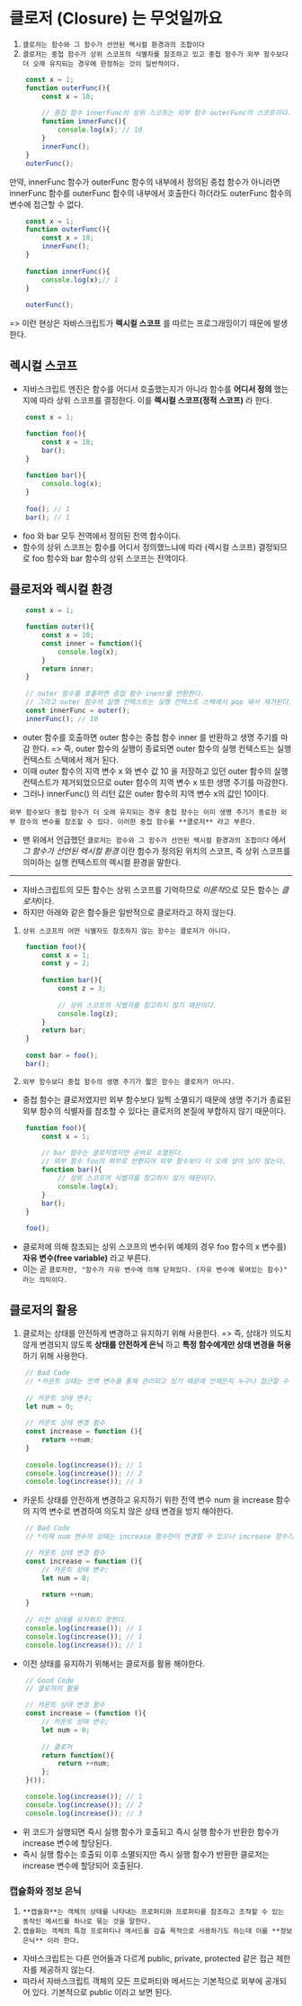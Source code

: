 # 클로저 (Closure) 는 무엇일까요

1. `클로저는 함수와 그 함수가 선언된 렉시컬 환경과의 조합이다`   
2. `클로저는 중첩 함수가 상위 스코프의 식별자를 참조하고 있고 중첩 함수가 외부 함수보다 더 오래 유지되는 경우에 한정하는 것이 일반적이다.`

```Javascript
    const x = 1;
    function outerFunc(){
        const x = 10;
        
        // 중첩 함수 innerFunc의 상위 스코프는 외부 함수 outerFunc의 스코프이다.
        function innerFunc(){
            console.log(x); // 10
        }
        innerFunc();
    }
    outerFunc();
```

만약, innerFunc 함수가 outerFunc 함수의 내부에서 정의된 중첩 함수가 아니라면 innerFunc 함수를 outerFunc 함수의 내부에서 호출한다 하더라도 outerFunc 함수의 변수에 접근할 수 없다.

```Javascript
    const x = 1;
    function outerFunc(){
        const x = 10;
        innerFunc();
    }
    
    function innerFunc(){
        console.log(x);// 1
    }
    
    outerFunc();
```

=> 이런 현상은 자바스크립트가 **렉시컬 스코프** 를 따르는 프로그래밍이기 때문에 발생한다.

## 렉시컬 스코프

- 자바스크립트 엔진은 함수를 어디서 호출했는지가 아니라 함수를 **어디서 정의** 했는지에 따라 상위 스코프를 결정한다. 이를 **렉시컬 스코프(정적 스코프)** 라 한다.

```Javascript
    const x = 1;

    function foo(){
        const x = 10;
        bar();
    }
    
    function bar(){
        console.log(x); 
    }
    
    foo(); // 1
    bar(); // 1
```

- foo 와 bar 모두 전역에서 정의된 전역 함수이다.
- 함수의 상위 스코프는 함수를 어디서 정의했느냐에 따라 (렉시컬 스코프) 결정되므로 foo 함수와 bar 함수의 상위 스코프는 전역이다.

## 클로저와 렉시컬 환경

```Javascript
    const x = 1;

    function outer(){
        const x = 10;
        const inner = function(){
            console.log(x);
        }
        return inner;
    }
    
    // outer 함수를 호출하면 중첩 함수 inenr를 반환한다.
    // 그리고 outer 함수의 실행 컨텍스트는 실행 컨텍스트 스택에서 pop 돼서 제거된다.
    const innerFunc = outer();
    innerFunc(); // 10
```
- outer 함수를 호출하면 outer 함수는 중첩 함수 inner 를 반환하고 생명 주기를 마감 한다. => 즉, outer 함수의 실행이 종료되면 outer 함수의 실행 컨텍스트는 실행 컨텍스트 스택에서 제거 된다.
- 이때 outer 함수의 지역 변수 x 와 변수 값 10 을 저장하고 있던 outer 함수의 실행 컨텍스트가 제거되었으므로 outer 함수의 지역 변수 x 또한 생명 주기를 마감한다.
- 그러나 innerFunc() 의 리턴 값은 outer 함수의 지역 변수 x의 값인 10이다.

`외부 함수보다 중첩 함수가 더 오래 유지되는 경우 중첩 함수는 이미 생명 주기가 종료한 외부 함수의 변수를 참조할 수 있다. 이러한 중첩 함수를 **클로저** 라고 부른다.`

- 맨 위에서 언급했던 `클로저는 함수와 그 함수가 선언된 렉시컬 환경과의 조합이다` 에서 *그 함수가 선언된 렉시컬 환경* 이란 함수가 정의된 위치의 스코프, 즉 상위 스코프를 의미하는 실행 컨텍스트의 렉시컬 환경을 말한다.

---

- 자바스크립트의 모든 함수는 상위 스코프를 기억하므로 *이론적*으로 모든 함수는 *클로저*이다.
- 하지만 아래와 같은 함수들은 일반적으로 클로저라고 하지 않는다.

1. `상위 스코프의 어떤 식별자도 참조하지 않는 함수는 클로저가 아니다.`
```Javascript
    function foo(){
        const x = 1;
        const y = 2;
        
        function bar(){
            const z = 3;
            
            // 상위 스코프의 식별자를 참고하지 않기 때문이다.
            console.log(z);
        }
        return bar;
    }
    
    const bar = foo();
    bar();
```

2. `외부 함수보다 중첩 함수의 생명 주기가 짧은 함수는 클로저가 아니다.`
- 중첩 함수는 클로저였지만 외부 함수보다 일찍 소멸되기 때문에 생명 주기가 종료된 외부 함수의 식별자를 참조할 수 있다는 클로저의 본질에 부합하지 않기 때문이다.

```Javascript
    function foo(){
        const x = 1;
        
        // bar 함수는 클로저였지만 곧바로 소멸된다.
        // 외부 함수 foo의 외부로 반환되어 외부 함수보다 더 오래 살아 남지 않는다.
        function bar(){
            // 상위 스코프의 식별자를 참고하지 않기 때문이다.
            console.log(x);
        }
        bar();
    }
    
    foo();
```
- 클로저에 의해 참조되는 상위 스코프의 변수(위 예제의 경우 foo 함수의 x 변수를) **자유 변수(free variable)** 라고 부른다.
- 이는 곧 `클로저란, "함수가 자유 변수에 의해 닫혀있다. (자유 변수에 묶여있는 함수)" 라는 의미이다.`

## 클로저의 활용

1. 클로저는 상태를 안전하게 변경하고 유지하기 위해 사용한다. => 즉, 상태가 의도치 않게 변경되지 않도록 **상태를 안전하게 은닉** 하고 **특정 함수에게만 상태 변경을 허용** 하기 위해 사용한다.

```Javascript
    // Bad Code
    // *카운트 상태는 전역 변수를 통해 관리되고 있기 때문에 언제든지 누구나 접근할 수 있고 변경할 수 있다.*
    
    // 카운트 상태 변수;
    let num = 0;
    
    // 카운트 상태 변경 함수
    const increase = function (){
        return ++num;
    }
    
    console.log(increase()); // 1
    console.log(increase()); // 2
    console.log(increase()); // 3
```

- 카운트 상태를 안전하게 변경하고 유지하기 위한 전역 변수 num 을 increase 함수의 지역 변수로 변경하여 의도치 않은 상태 변경을 방지 해야한다.

```Javascript
    // Bad Code
    // *이제 num 변수의 상태는 increase 함수만이 변경할 수 있으나 increase 함수가 호출될 때마다 지역 변수 num은 다시 선언되고 0으로 초기화되기 때문에 출력 결과는 언제나 1이다.*

    // 카운트 상태 변경 함수
    const increase = function (){
        // 카운트 상태 변수;
        let num = 0;
        
        return ++num;
    }
    
    // 이전 상태를 유지하지 못한다.
    console.log(increase()); // 1
    console.log(increase()); // 1
    console.log(increase()); // 1
```

- 이전 상태를 유지하기 위해서는 클로저를 활용 해야한다.

```Javascript
    // Good Code
    // 클로저의 활용

    // 카운트 상태 변경 함수
    const increase = (function (){
        // 카운트 상태 변수;
        let num = 0;
        
        // 클로저
        return function(){
            return ++num;
        };
    }());

    console.log(increase()); // 1
    console.log(increase()); // 2
    console.log(increase()); // 3
```

- 위 코드가 실행되면 즉시 실행 함수가 호출되고 즉시 실행 함수가 반환한 함수가 increase 변수에 할당된다.
- 즉시 실행 함수는 호출되 이후 소멸되지만 즉시 실행 함수가 반환한 클로저는 increase 변수에 할당되어 호출된다.

### 캡슐화와 정보 은닉

1. `**캡슐화**는 객체의 상태를 나타내는 프로퍼티와 프로퍼티를 참조하고 조작할 수 있는 동작인 메서드를 하나로 묶는 것을 말한다.`
2. `캡슐화는 객체의 특정 프로퍼티나 메서드를 감출 목적으로 사용하기도 하는데 이를 **정보 은닉** 이라 한다.`

- 자바스크립트는 다른 언어들과 다르게 public, private, protected 같은 접근 제한자를 제공하지 않는다.
- 따라서 자바스크립트 객체의 모든 프로퍼티와 메서드는 기본적으로 외부에 공개되어 있다. 기본적으로 public 이라고 보면 된다.

